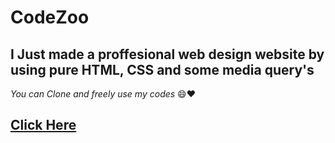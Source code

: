 # CodeZoo
## I Just made a proffesional web design website by using pure HTML, CSS and some media query's
*You can Clone and freely use my codes* :smile::heart:
## [Click Here](https://apurbaadhikary.github.io/CodeZoo/)
